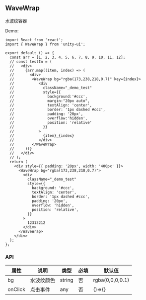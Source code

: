## WaveWrap

水波纹容器

Demo:

```tsx |
import React from 'react';
import { WaveWrap } from 'unity-ui';

export default () => {
  const arr = [1, 2, 3, 4, 5, 6, 7, 8, 9, 10, 11, 12];
  // const testIn = (
  //   <div>
  //     {arr.map((item, index) => (
  //       <div>
  //        <WaveWrap bg="rgba(173,238,218,0.7)" key={index}>
  //           <div
  //             className="_demo_test"
  //             style={{
  //               background:'#ccc',
  //               margin:"20px auto",
  //               textAlign: 'center',
  //               border: '1px dashed #ccc',
  //               padding: '20px',
  //               overflow:'hidden',
  //               position: 'relative'
  //             }}
  //           >
  //             {item}_{index}
  //           </div>
  //        </WaveWrap>
  //     ))}
  //   </div>
  // );
  return (
    <div style={{ padding: '20px', width: '400px' }}>
      <WaveWrap bg="rgba(173,238,218,0.7)">
        <div
          className="_demo_test"
          style={{
            background: '#ccc',
            textAlign: 'center',
            border: '1px dashed #ccc',
            padding: '20px',
            overflow: 'hidden',
            position: 'relative',
          }}
        >
          12313212
        </div>
      </WaveWrap>
    </div>
  );
};
```

### API

| 属性    | 说明       | 类型   | 必填 | 默认值          |
| ------- | ---------- | ------ | ---- | --------------- |
| bg      | 水波纹颜色 | string | 否   | rgba(0,0,0,0.1) |
| onClick | 点击事件   | any    | 否   | ()=>{}          |
